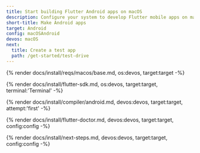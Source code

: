 ```yaml
---
title: Start building Flutter Android apps on macOS
description: Configure your system to develop Flutter mobile apps on macOS and Android.
short-title: Make Android apps
target: Android
config: macOSAndroid
devos: macOS
next:
  title: Create a test app
  path: /get-started/test-drive
---
```


{% render docs/install/reqs/macos/base.md, os:devos, target:target -%}

{% render docs/install/flutter-sdk.md, os:devos, target:target, terminal:'Terminal' -%}

{% render docs/install/compiler/android.md, devos:devos, target:target, attempt:'first' -%}

{% render docs/install/flutter-doctor.md, devos:devos, target:target, config:config -%}

{% render docs/install/next-steps.md, devos:devos, target:target, config:config -%}
